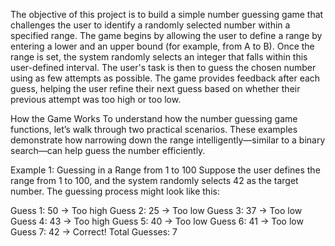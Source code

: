 The objective of this project is to build a simple number guessing game that challenges the user to identify a randomly selected number within a specified range. The game begins by allowing the user to define a range by entering a lower and an upper bound (for example, from A to B). Once the range is set, the system randomly selects an integer that falls within this user-defined interval. The user's task is then to guess the chosen number using as few attempts as possible. The game provides feedback after each guess, helping the user refine their next guess based on whether their previous attempt was too high or too low.

How the Game Works
To understand how the number guessing game functions, let’s walk through two practical scenarios. These examples demonstrate how narrowing down the range intelligently—similar to a binary search—can help guess the number efficiently.

Example 1: Guessing in a Range from 1 to 100
Suppose the user defines the range from 1 to 100, and the system randomly selects 42 as the target number. The guessing process might look like this:

Guess 1: 50 → Too high
Guess 2: 25 → Too low
Guess 3: 37 → Too low
Guess 4: 43 → Too high
Guess 5: 40 → Too low
Guess 6: 41 → Too low
Guess 7: 42 → Correct!
Total Guesses: 7
